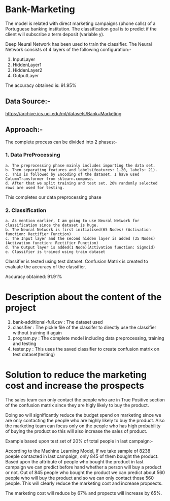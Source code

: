 # Bank-Marketing
The model is related with direct marketing campaigns (phone calls) of a Portuguese banking institution. The classification goal is to predict if the client will subscribe a term deposit (variable y). 

Deep Neural Network has been used to train the classifier.
The Neural Network consists of 4 layers of the following configuration:-
1. InputLayer         
2. HiddenLayer1          
3. HiddenLayer2         
4. OutputLayer

The accuracy obtained is: 91.95%

## Data Source:- 
https://archive.ics.uci.edu/ml/datasets/Bank+Marketing

## Approach:- 
The complete process can be divided into 2 phases:-
### 1. Data PreProcessing
	a. The preprocessing phase mainly includes importing the data set. 
	b. Then separating features and labels(features: 1-20, labels: 21). 
	c. This is followed by Encoding of the dataset. I have used ColumnTransformer from sklearn.compose.
	d. After that we split training and test set. 20% randomly selected rows are used for testing.
This completes our data preprocessing phase

### 2. Classification
	a. As mention earlier, I am going to use Neural Network for classification since the dataset is huge.
	b. The Neural Network is first initialised(65 Nodes) (Activation function: Rectifier Function)
	c. The Input layer and the second hidden layer is added (35 Nodes)(Activation function: Rectifier Function)
	d. The Output layer is added(1 Node)(Activation function: Sigmoid)
	e. Classifier is trained using train dataset
Classifier is tested using test dataset. 
Confusion Matrix is created to evaluate the accuracy of the classifier. 

Accuracy obtained: 91.91%

# Description about the content of the project

1. bank-additional-full.csv : The dataset used
2. classifier : The pickle file of the classifer to directly use the classifier without training it again
3. program.py : The complete model including data preprocessing, training and testing
4. tester.py : This uses the saved classifier to create confusion matrix on test dataset(testing)

# Solution to reduce the marketing cost and increase the prospects

The sales team can only contact the people who are in True Positive section of the confusion matrix since they are higly likely to buy the product.

Doing so will significantly reduce the budget spend on marketing since we are only contacting the people who are highly likely to buy the product. Also the marketing team can focus only on the people who has high probability of buying the product so this will also increase the sales of product.  

Example based upon test set of 20% of total people in last campaign:-

According to the Machine Learning Model, If we take sample of 8238 poeple contacted in last campaign, only 845 of them bought the product. Based upon the attribute of people who bought the product in last campaign we can predict before hand whether a person will buy a product or not. Out of 845 people who bought the product we can predict about 560 people who will buy the product and so we can only contact those 560 people. This will clearly reduce the marketing cost and increase propsects. 

The marketing cost will reduce by 67% and propects will increase by 65%. 
